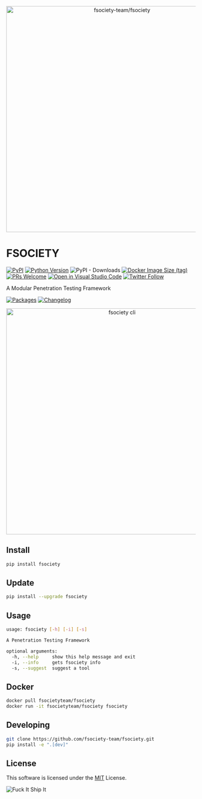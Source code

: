 <p align="center">
  <img src="https://raw.githubusercontent.com/fsociety-team/fsociety/main/images/fsociety.png" width="600px" alt="fsociety-team/fsociety" />
</p>

# FSOCIETY

[![PyPI](https://img.shields.io/pypi/v/fsociety?color=orange&logo=pypi&logoColor=orange&style=flat-square)](https://pypi.org/project/fsociety/)
[![Python Version](https://img.shields.io/badge/python-3.7%2B-blue?logo=python&style=flat-square)](https://www.python.org/downloads/)
![PyPI - Downloads](https://img.shields.io/pypi/dm/fsociety?style=flat-square)
[![Docker Image Size (tag)](https://img.shields.io/docker/image-size/fsocietyteam/fsociety/latest?style=flat-square)](https://hub.docker.com/r/fsocietyteam/fsociety)
[![PRs Welcome](https://img.shields.io/badge/PRs-welcome-organge.svg?logo=git&logoColor=organge&style=flat-square)](http://makeapullrequest.com)
[![Open in Visual Studio Code](https://img.shields.io/badge/VSCode-Open-0098FF?style=flat-square)](https://open.vscode.dev/fsociety-team/fsociety)
[![Twitter Follow](https://img.shields.io/twitter/follow/fsociety_team?color=blue&style=flat-square)](https://twitter.com/fsociety_team)

A Modular Penetration Testing Framework

[![Packages](https://img.shields.io/badge/PACKAGES.md-red?style=flat-square)](https://github.com/fsociety-team/fsociety/blob/main/PACKAGES.md)
[![Changelog](https://img.shields.io/badge/CHANGELOG.md-red?style=flat-square)](https://github.com/fsociety-team/fsociety/blob/main/CHANGELOG.md)

<p align="center">
  <img src="https://raw.githubusercontent.com/fsociety-team/fsociety/main/images/cli.png" width="600px" alt="fsociety cli" />
</p>

## Install

```bash
pip install fsociety
```

## Update

```bash
pip install --upgrade fsociety
```

## Usage

```bash
usage: fsociety [-h] [-i] [-s]

A Penetration Testing Framework

optional arguments:
  -h, --help     show this help message and exit
  -i, --info     gets fsociety info
  -s, --suggest  suggest a tool
```

## Docker

```bash
docker pull fsocietyteam/fsociety
docker run -it fsocietyteam/fsociety fsociety
```

## Developing

```bash
git clone https://github.com/fsociety-team/fsociety.git
pip install -e ".[dev]"
```

## License

This software is licensed under the [MIT](https://github.com/fsociety-team/fsociety/blob/main/LICENSE) License.

![Fuck It Ship It](https://img.shields.io/badge/fuck%20it-ship%20it-blue?style=flat-square)
